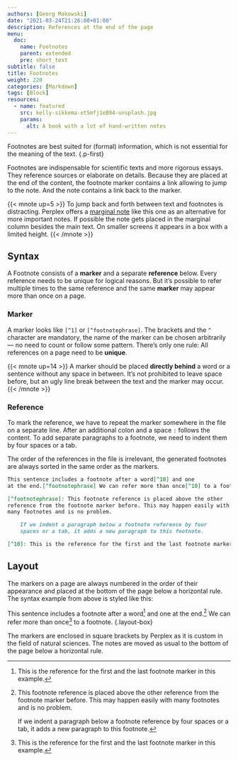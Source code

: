 ```yaml
---
authors: [Georg Makowski]
date: "2021-03-24T21:26:08+01:00"
description: References at the end of the page
menu:
  doc:
    name: Footnotes
    parent: extended
    pre: short_text
subtitle: false
title: Footnotes
weight: 220
categories: [Markdown]
tags: [Block]
resources:
  - name: featured
    src: kelly-sikkema-et5mfj1eB94-unsplash.jpg
    params:
      alt: A book with a lot of hand-written notes 
---
```


Footnotes are best suited for (formal) information, which is not essential for the meaning of the text.
{.p-first} <!--more-->

Footnotes are indispensable for scientific texts and more rigorous essays. They reference sources or elaborate on details. Because they are placed at the end of the content, the footnote marker contains a link allowing to jump to the note. And the note contains a link back to the marker.

{{< mnote up=5 >}}
To jump back and forth between text and footnotes is distracting. Perplex offers a [marginal note](/doc/shortcode/mnote) like this one as an alternative for more important notes. If possible the note gets placed in the marginal column besides the main text. On smaller screens it appears in a box with a limited height.
{{< /mnote >}}

## Syntax

A Footnote consists of a **marker** and a separate **reference** below. Every reference needs to be unique for logical reasons. But it’s possible to refer multiple times to the same reference and the same **marker** may appear more than once on a page.

### Marker

A marker looks like `[^1]` or `[^footnotephrase]`. The brackets and the `^` character are mandatory, the name of the marker can be chosen arbitrarily — no need to count or follow some pattern. There’s only one rule: All references on a page need to be **unique**.

{{< mnote up=14 >}}
A marker should be placed **directly behind** a word or a sentence without any space in between. It’s not prohibited to leave space before, but an ugly line break between the text and the marker may occur.
{{< /mnote >}}

### Reference

To mark the reference, we have to repeat the marker somewhere in the file on a separate line. After an additional colon and a space `:` follows the content. To add separate paragraphs to a footnote, we need to indent them by four spaces or a tab.

The order of the references in the file is irrelevant, the generated footnotes are always sorted in the same order as the markers.

```md {.expand}
This sentence includes a footnote after a word[^10] and one 
at the end.[^footnotephrase] We can refer more than once[^10] to a footnote.

[^footnotephrase]: This footnote reference is placed above the other
reference from the footnote marker before. This may happen easily with
many footnotes and is no problem.

    If we indent a paragraph below a footnote reference by four
    spaces or a tab, it adds a new paragraph to this footnote.

[^10]: This is the reference for the first and the last footnote marker in this example.
```

## Layout

The markers on a page are always numbered in the order of their appearance and placed at the bottom of the page below a horizontal rule. The syntax example from above is styled like this:

This sentence includes a footnote after a word[^10]  and one at the end.[^footnotephrase] We can refer more than once[^10] to a footnote.
{.layout-box}

[^footnotephrase]: This footnote reference is placed above the other reference from the footnote marker before. This may happen easily with many footnotes and is no problem.

    If we indent a paragraph below a footnote reference by four spaces or a tab, it adds a new paragraph to this footnote.

[^10]: This is the reference for the first and the last footnote marker in this example.

The markers are enclosed in square brackets by Perplex as it is custom in the field of natural sciences. The notes are moved as usual to the bottom of the page below a horizontal rule.
